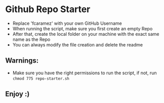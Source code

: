 # Github Repo Starter

- Replace 'fcaramez' with your own GitHub Username
- When running the script, make sure you first create an empty Repo
- After that, create the local folder on your machine with the exact same name as the Repo
- You can always modify the file creation and delete the readme

## Warnings:

- Make sure you have the right permissions to run the script, if not, run `chmod 775 repo-starter.sh`

## Enjoy :)
